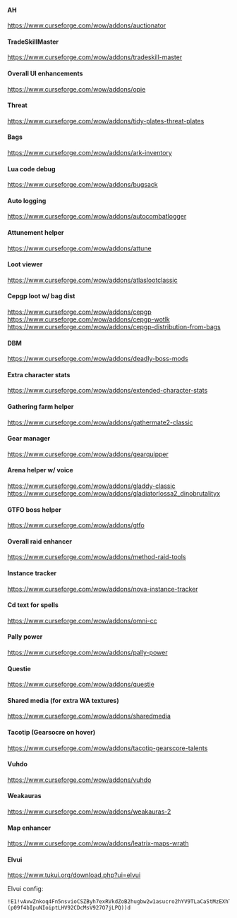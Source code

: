 #### AH
https://www.curseforge.com/wow/addons/auctionator

#### TradeSkillMaster
https://www.curseforge.com/wow/addons/tradeskill-master

#### Overall UI enhancements
https://www.curseforge.com/wow/addons/opie

#### Threat
https://www.curseforge.com/wow/addons/tidy-plates-threat-plates

#### Bags
https://www.curseforge.com/wow/addons/ark-inventory

#### Lua code debug
https://www.curseforge.com/wow/addons/bugsack

#### Auto logging
https://www.curseforge.com/wow/addons/autocombatlogger

#### Attunement helper
https://www.curseforge.com/wow/addons/attune

#### Loot viewer
https://www.curseforge.com/wow/addons/atlaslootclassic

#### Cepgp loot w/ bag dist
https://www.curseforge.com/wow/addons/cepgp
https://www.curseforge.com/wow/addons/cepgp-wotlk
https://www.curseforge.com/wow/addons/cepgp-distribution-from-bags

#### DBM
https://www.curseforge.com/wow/addons/deadly-boss-mods

#### Extra character stats
https://www.curseforge.com/wow/addons/extended-character-stats

#### Gathering farm helper
https://www.curseforge.com/wow/addons/gathermate2-classic

#### Gear manager
https://www.curseforge.com/wow/addons/gearquipper

#### Arena helper w/ voice
https://www.curseforge.com/wow/addons/gladdy-classic
https://www.curseforge.com/wow/addons/gladiatorlossa2_dinobrutalityx

#### GTFO boss helper
https://www.curseforge.com/wow/addons/gtfo

#### Overall raid enhancer
https://www.curseforge.com/wow/addons/method-raid-tools

#### Instance tracker
https://www.curseforge.com/wow/addons/nova-instance-tracker

#### Cd text for spells
https://www.curseforge.com/wow/addons/omni-cc

#### Pally power
https://www.curseforge.com/wow/addons/pally-power

#### Questie
https://www.curseforge.com/wow/addons/questie

#### Shared media (for extra WA textures)
https://www.curseforge.com/wow/addons/sharedmedia

#### Tacotip (Gearsocre on hover)
https://www.curseforge.com/wow/addons/tacotip-gearscore-talents

#### Vuhdo
https://www.curseforge.com/wow/addons/vuhdo

#### Weakauras
https://www.curseforge.com/wow/addons/weakauras-2

#### Map enhancer
https://www.curseforge.com/wow/addons/leatrix-maps-wrath

#### Elvui
https://www.tukui.org/download.php?ui=elvui

Elvui config:
```
!E1!vAvwZnkoq4Fn5nsvioCSZByh7exRVkdZoB2hugbw2w1asucro2hYV9TLaCaStMzEXhT6ZV(RBjmchHdpq5ujjv)tLqrZkmcLIxuhVJjPjkMGJdFy925)76vrblWkCySqPezBiCAkoghY4kQuwMRc4CrjpHIdddEuRyM4zQ04XPPp)TzpTjL8gvoHuOIjYL6dXHJxhfTEPLwH5Biskxzvl6AhBl0OHgJdg)e6R012YXghUGUxn5ir1X1lMolYQN(gzEwEGoL73xuRF06nBNF)dT0(KeixCTU2RjxC)Lo33dzHSh0yG)xL8U23OtL)MEKLKsxqjpthxcqm)KrNzHRlanEn4AerEGQQ(8xcRUEwdh1KxoDkKZ1UQwChzDkwZejLfDcsfcDUT1iNVTVfcDtteh8BAMhYZYb65rcrQIL)NerVpY2n9bKZizU2EwihOHUKLif95LFfS4HgOduKESzCF(C)44CJdWhqDNe(TdLHnvpkuvvxCi68jObnSWxZPsgfgopltVafbn0cI1D04lnC0w)2ZhiRRr(2DPK)jDnFao11iS3irWb7uBihOf4XWchYbZwKNP8Dc59sYBM)s5K4ukOGsBePusmI3vL36FMrE97ssEbELBLsLCMAVKKr1NUxWbrtGpz8YYS3)Xs6owzMo(PIQ9whPKu1XKusHjrsauFlLy2korRuJqOv8umj5N7KICTDX4z((iBNHdgy7mY22DicV)AFGUC4tpr(zNOrKYcyLBDKofOXnLKjxve(pBblX6dZjs1B9fQm9MEqfVmd26xJuHVW2PoIxHC91ya7WrfELp87pr96etFqllniUKW25CwAzO)AP5cPcuXKnAYcCGgtB1AB78kyiI(QAMU31Md00njXmU2QcWTksaF3c6ZuZ9BM(EOrmqUNhSy99Af3Xk0PtfHv7O217EHmJakTD6YG5RMV6(Lb)ZPA035gtXiEPQwAmuVDfUv9WBljCYwkCfBvH0bAmadQpWOf62xOEyHCMWIcwHQN0Qbbd9SgXGVm(l2CHc0VqoN(ZgQCR4f8kVgjaDjHXpakDsc7)Oqp22CTproOLRAS2TRUE2Tc2aZRaQxS(rUUZmu31no6NluwqnBmg31NOb1Xh9r8RZSrAo(bDsdN89GTlwp5VWHg176)gx481PHxx)7mQ2m)lu5ExewBziykh4Ca9srntnNMvNUA6YhFAZIGhNU9s9qv1TEFSLAAgCEwZcPXKoeUHN0kfEXMuSNb1Mrun(5uTdrwiKb8KJ17TA9)O3YHNTfSAc8sVNM8TTHWxM9YWZ7GR3MaVRtz2J)GXtWBSmBCy6bksw(S6XKRMF7vlF)hxL)(p09f4bIpuNIoiptLHV92CDcMsV927O7jLPQ))d
```